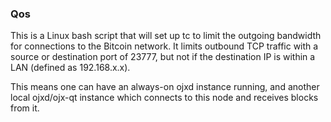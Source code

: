 ### Qos ###

This is a Linux bash script that will set up tc to limit the outgoing bandwidth for connections to the Bitcoin network. It limits outbound TCP traffic with a source or destination port of 23777, but not if the destination IP is within a LAN (defined as 192.168.x.x).

This means one can have an always-on ojxd instance running, and another local ojxd/ojx-qt instance which connects to this node and receives blocks from it.